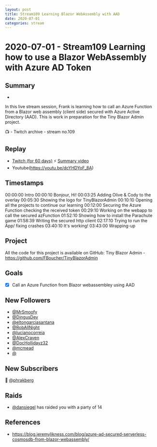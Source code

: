 ```yaml
---
layout: post
title: Stream109 Learning Blazor WebAssembly with AAD
date: 2020-07-01
categories: stream
---
```



# 2020-07-01 - Stream109 Learning how to use a Blazor WebAssembly with Azure AD Token

## Summary
-

In this live stream session, Frank is learning how to call an Azure Function from a Blazor web assembly (client side) secured with Azure Active Directory (AAD). This is work in preparation for the Tiny Blazor Admin project.

📺 - Twitch archive - stream no.109

## Replay


- [Twitch (for 60 days)](https://www.twitch.tv/videos/)
⚡ [Summary video](https://youtu.be/KszCPCaT1j0)
- Youtube(https://youtu.be/dcYHDYoF_8A)


## Timestamps


00:00:00 Intro
00:00:10 Bonjour, Hi!
00:03:25 Adding Olive & Cody to the overlay
00:05:30 Showing the logo for TinyBlazorAdmin
00:10:10 Opening all the projects to continue our learning
00:12:00 Securing the Azure Function checking the received token 
00:29:10 Working on the webapp to call the secured azFunction
01:52:10 Showing how to install the Parachute game
01:58:39 Writing the secured http client
02:17:10 Trying to run the App/ fixing crashes
03:40:10 It's working!
03:43:00 Wrapping-up


Project
-------

All the code for this project is available on GitHub: Tiny Blazor Admin - https://github.com/FBoucher/TinyBlazorAdmin



Goals
-----

- [X] Call an Azure Function from Blazor webassembley using AAD


New Followers
-------------

- [@MrSmoofy](https://www.twitch.tv/MrSmoofy )
- [@DingusDev](https://www.twitch.tv/DingusDev)
- [@eltongarciasantana](https://www.twitch.tv/eltongarciasantana)
- [@RobAllNight](https://www.twitch.tv/RobAllNight)
- [@lucianocorreia](https://www.twitch.tv/lucianocorreia)
- [@AlexCraven](https://www.twitch.tv/AlexCraven)
- [@DocHollidayz32](https://www.twitch.tv/DocHollidayz32)
- [@mcmead](https://www.twitch.tv/mcmead )
- [@](https://www.twitch.tv/)



New Subscribers
---------------

💖 [@phrakberg](https://www.twitch.tv/phrakberg)


Raids
------

- [@dansiegel](https://www.twitch.tv/dansiegel) has raided you with a party of 14



References
----------

- https://blog.jeremylikness.com/blog/azure-ad-secured-serverless-cosmosdb-from-blazor-webassembly/

